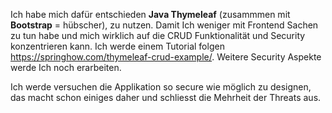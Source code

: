 Ich habe mich dafür entschieden **Java Thymeleaf** (zusammmen mit **Bootstrap** = hübscher), zu nutzen.
Damit Ich weniger mit Frontend Sachen zu tun habe und mich wirklich auf die CRUD Funktionalität und Security
konzentrieren kann. Ich werde einem Tutorial folgen https://springhow.com/thymeleaf-crud-example/. Weitere Security
Aspekte werde Ich noch erarbeiten.

Ich werde versuchen die Applikation so secure wie möglich zu designen, das macht schon einiges daher und
schliesst die Mehrheit der Threats aus.
